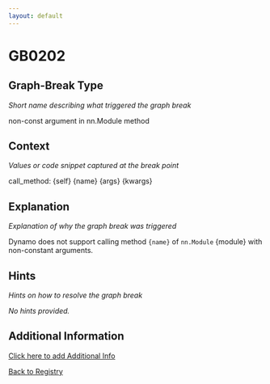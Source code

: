 ```yaml
---
layout: default
---
```

# GB0202

## Graph-Break Type
*Short name describing what triggered the graph break*

non-const argument in nn.Module method

## Context
*Values or code snippet captured at the break point*

call_method: {self} {name} {args} {kwargs}

## Explanation
*Explanation of why the graph break was triggered*

Dynamo does not support calling method `{name}` of ``nn.Module`` {module} with non-constant arguments.

## Hints
*Hints on how to resolve the graph break*

*No hints provided.*


## Additional Information

<!-- ADDITIONAL INFORMATION START - Add custom information below this line -->

<!-- ADDITIONAL INFORMATION END -->


[Click here to add Additional Info](https://github.com/meta-pytorch/compile-graph-break-site/edit/main/docs/gb/gb0202.md)

[Back to Registry](../index.html)
